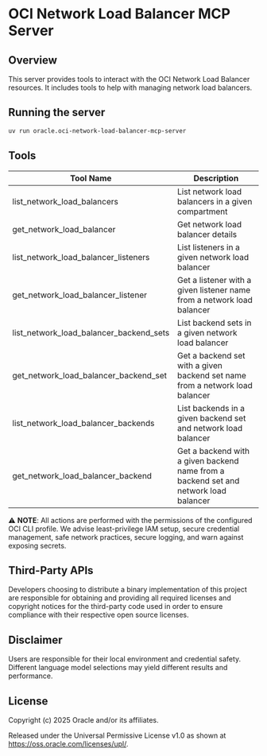 # OCI Network Load Balancer MCP Server

## Overview
This server provides tools to interact with the OCI Network Load Balancer resources.
It includes tools to help with managing network load balancers.

## Running the server
```sh
uv run oracle.oci-network-load-balancer-mcp-server
```

## Tools
| Tool Name | Description |
| --- | --- |
| list_network_load_balancers | List network load balancers in a given compartment |
| get_network_load_balancer | Get network load balancer details |
| list_network_load_balancer_listeners | List listeners in a given network load balancer |
| get_network_load_balancer_listener | Get a listener with a given listener name from a network load balancer |
| list_network_load_balancer_backend_sets | List backend sets in a given network load balancer |
| get_network_load_balancer_backend_set | Get a backend set with a given backend set name from a network load balancer |
| list_network_load_balancer_backends | List backends in a given backend set and network load balancer |
| get_network_load_balancer_backend | Get a backend with a given backend name from a backend set and network load balancer |

⚠️ **NOTE**: All actions are performed with the permissions of the configured OCI CLI profile. We advise least-privilege IAM setup, secure credential management, safe network practices, secure logging, and warn against exposing secrets.

## Third-Party APIs

Developers choosing to distribute a binary implementation of this project are responsible for obtaining and providing all required licenses and copyright notices for the third-party code used in order to ensure compliance with their respective open source licenses.

## Disclaimer

Users are responsible for their local environment and credential safety. Different language model selections may yield different results and performance.

## License

Copyright (c) 2025 Oracle and/or its affiliates.
 
Released under the Universal Permissive License v1.0 as shown at  
<https://oss.oracle.com/licenses/upl/>.
